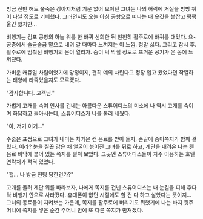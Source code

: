 방금 전만 해도 풀죽은 강아지처럼 기운 없어 보이던 그녀는 나의 허락에 거실을 방방 뛰어 다닐 정도로 기뻐했다. 
그러면서도 오늘 아침 공항으로 떠나는 내 옷깃을 붙잡고 펑펑 울긴 했지만... 

비행기는 김포 공항의 하늘 위를 한 바퀴 선회한 뒤 천천히 활주로에 바퀴를 대었다. 
으~ 공중에서 슬금슬금 밑으로 내려 갈 때마다 느껴지는 이 느낌. 정말 싫다. 
그리고 잠시 후. 활주로에 멈춰선 비행기의 문이 열리자. 숨이 턱 막힐 정도로 뜨거운 공기가 온 몸에 느껴졌다. 

가벼운 캐쥬얼 차림이었기에 망정이지, 괜히 예의 차린다고 정장 입고 왔었다면 작열하는 태양에 타죽었을지도 모르겠다. 

"감사합니다. 고객님." 

가볍게 고개를 숙여 인사를 건네는 아름다운 스튜어디스의 미소에 나 역시 고개를 숙이며 화답하고 돌아서는데, 스튜어디스가 나를 불러 세웠다. 

"아, 저기 이거..." 

수줍은 표정으로 그녀가 내미는 차가운 캔 음료를 받아 들자, 손끝에 종이쪽지가 함께 걸렸다. 어라? 
눈을 질끈 감은 채 얼굴이 붉어진 그녀를 뒤로 하고, 계단을 내려온 나는 캔 음료 바닥에 붙어 있는 쪽지를 펼쳐 보았다. 
그곳엔 스튜어디스들이 자주 이용하는 호텔 연락처가 적혀 있었다. 

"헐... 나 방금 헌팅 당한건가?" 

고개를 돌려 계단 위를 바라보자, 나에게 쪽지를 건넨 스튜어디스는 내 눈길을 피해 후다닥 비행기 안으로 사라졌다. 
휴대폰이 없던 시절에도 할 건 다 하고 살았다는 뜻이지... 
그녀의 동료들이 지켜보는 가운데, 쪽지를 활주로에 버리기도 뭐했기에 나는 바지 뒷주머니에 쪽지를 넣은 순간 주머니 안에 또 다른 쪽지가 만져졌다. 